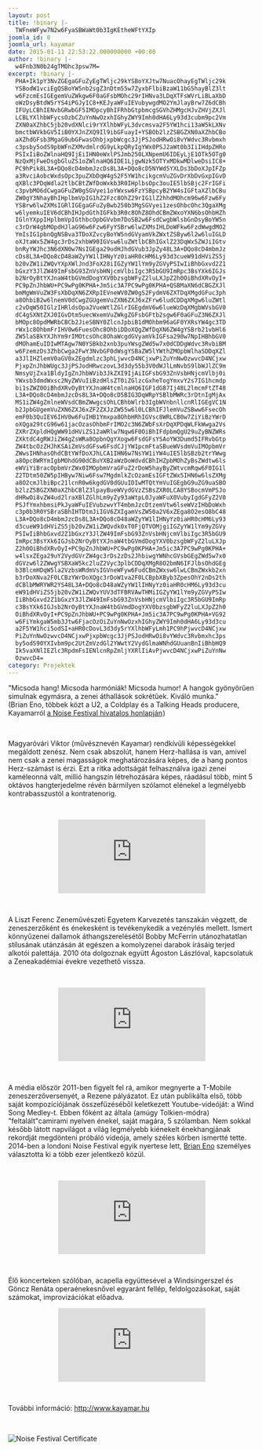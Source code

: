 ```yaml
---
layout: post
title: !binary |-
  TWFneWFyw7N2w6FyaSBWaWt0b3IgKEtheWFtYXIp
joomla_id: 8
joomla_url: kayamar
date: 2015-01-11 22:53:22.000000000 +00:00
author: !binary |-
  w4Fnb3N0b24gTMOhc3psw7M=
excerpt: !binary |-
  PHA+Ik1pY3NvZGEgaGFuZyEgTWljc29kYSBoYXJtw7NuacOhayEgTWljc29k
  YSBodW1vciEgQSBoYW5nb2sgZ3nDtm55w7ZyxbFlbiBzaW11bG5hayBlZ3lt
  w6FzcmEsIGEgemVuZWkgw6F0aGFsbMOhc29rIHNva3LDqXTFsWVrLiBLaXbD
  oWzDsyBtdW5rYS4iPGJyIC8+KEJyaWFuIEVubywgdMO2YmJlayBrw7Z6dCBh
  IFUyLCBhIENvbGRwbGF5IMOpcyBhIFRhbGtpbmcgSGVhZHMgcHJvZHVjZXJl
  LCBLYXlhbWFycsOzbCZuYnNwOzxhIGhyZWY9Imh0dHA6Ly93d3cubm9pc2Vm
  ZXN0aXZhbC5jb20vdXNlci9rYXlhbWFyL3dvcmsva2F5YW1hci13aW5kLXNv
  bmctbWVkbGV5IiB0YXJnZXQ9Il9ibGFuayI+YSBOb2lzZSBGZXN0aXZhbCBo
  aXZhdGFsb3MgaG9ubGFwasOhbjxpbWcgc3JjPSJodHRwOi8vYWdvc3Rvbmxh
  c3psby5odS9pbWFnZXMvdmlrdG9yLkpQRyIgYWx0PSJ2aWt0b3IiIHdpZHRo
  PSIxIiBoZWlnaHQ9IjEiIHN0eWxlPSJmb250LXNpemU6IDEyLjE1OTk5OTg0
  NzQxMjFweDsgbGluZS1oZWlnaHQ6IDE1LjgwNzk5OTYxMDkwMDlweDsiIC8+
  PC9hPik8L3A+DQo8cD4mbmJzcDs8L3A+DQo8cD5NYWd5YXLDs3bDoXJpIFZp
  a3RvciAobcWxdsOpc3puZXbDqW4gS2F5YW1hcikgcmVuZGvDrXbDvGxpIGvD
  qXBlc3PDqWdla2tlbCBtZWfDoWxkb3R0IHplbsOpc3ouIE5lbSBjc2FrIGFi
  c3pvbMO6dCwgaGFuZW0gSGVyei1oYWxsw6FzYSBpcyB2YW4sIGFtaXZlbCBu
  ZW0gY3NhayBhIHplbmVpIG1hZ2Fzc8OhZ29rIG1lZ2hhdMOhcm96w6Fzw6Fy
  YSBrw6lwZXMsIGRlIGEgaGFuZyBwb250b3MgSGVyei1zesOhbcOhc3QgaXMg
  w6lyemkuIEV6dCBhIHJpdGthIGFkb3R0c8OhZ8OhdCBmZWxoYXN6bsOhbHZh
  IGlnYXppIHplbmVpIGthbcOpbGVvbm7DoSB2w6FsdCwgbWlsbGnDsyBoYW5n
  c3rDrW4gbMOpdHJlaG96w6Fzw6FyYSBrw6lwZXMsIHLDoWFkw6FzdWwgdMO2
  YmIsIG1pbnQgNSBva3TDoXZvcyBoYW5ndGVyamVkZWxtZSByw6l2w6luIGLD
  oXJtaWx5ZW4gc3rDs2xhbW90IGVsw6luZWtlbCBhIGxlZ23DqWx5ZWJiIGtv
  bnRyYWJhc3N6dXN0w7NsIGEga29udHJhdGVub3JpZy48L3A+DQo8cD4mbmJz
  cDs8L3A+DQo8cD48aWZyYW1lIHNyYz0iaHR0cHM6Ly93d3cueW91dHViZS5j
  b20vZW1iZWQvYXpXWlJnd3FoX28iIGZyYW1lYm9yZGVyPSIwIiBhbGxvd2Z1
  bGxzY3JlZW49ImFsbG93ZnVsbHNjcmVlbiIgc3R5bGU9ImRpc3BsYXk6IGJs
  b2NrOyBtYXJnaW4tbGVmdDogYXV0bzsgbWFyZ2luLXJpZ2h0OiBhdXRvOyI+
  PC9pZnJhbWU+PC9wPg0KPHA+Jm5ic3A7PC9wPg0KPHA+QSBMaXN6dCBGZXJl
  bmMgWmVuZW3FsXbDqXN6ZXRpIEVneWV0ZW0gS2FydmV6ZXTDqXMgdGFuc3ph
  a8OhbiB2w6lnemV0dCwgZGUgemVuZXN6ZXJ6xZFrw6ludCDDqXMgw6luZWtl
  c2vDqW50IGlzIHRldsOpa2VueWtlZGlrIGEgdmV6w6lueWzDqXMgbWVsbGV0
  dC4gSXNtZXJ0IGvDtm5uecWxemVuZWkgZGFsbGFtb2sgw6F0aGFuZ3N6ZXJl
  bMOpc8OpdMWRbCBCb2JieSBNY0ZlcnJpbiB1dMOhbm96aGF0YXRsYW4gc3TD
  rWx1c8OhbmFrIHV0w6FuesOhc8OhbiDDoXQgZWfDqXN6ZW4gYSBrb21vbHl6
  ZW5laSBkYXJhYm9rIMOtcsOhc8OhaWcgdGVyamVkIGFsa290w7NpIHBhbGV0
  dMOhamEuIDIwMTAgw7N0YSBkb2xnb3puYWsgZWd5w7x0dCDDgWdvc3RvbiBM
  w6FzemzDs3ZhbCwga2FwY3NvbGF0dWsgYSBaZW5lYWthZMOpbWlhaSDDqXZl
  a3JlIHZlemV0aGV0xZEgdmlzc3phLjwvcD4NCjxwPiZuYnNwOzwvcD4NCjxw
  PjxpZnJhbWUgc3JjPSJodHRwczovL3d3dy55b3V0dWJlLmNvbS9lbWJlZC9m
  NmsyUjZxa1BldyIgZnJhbWVib3JkZXI9IjAiIGFsbG93ZnVsbHNjcmVlbj0i
  YWxsb3dmdWxsc2NyZWVuIiBzdHlsZT0iZGlzcGxheTogYmxvY2s7IG1hcmdp
  bi1sZWZ0OiBhdXRvOyBtYXJnaW4tcmlnaHQ6IGF1dG87Ij48L2lmcmFtZT48
  L3A+DQo8cD4mbmJzcDs8L3A+DQo8cD5BIG3DqWRpYSBlbMWRc3rDtnIgMjAx
  MS1iZW4gZmlneWVsdCBmZWwgcsOhLCBhbWlrb3IgbWVnbnllcnRlIGEgVC1N
  b2JpbGUgemVuZXN6ZXJ6xZF2ZXJzZW55w6l0LCBhIFJlemVuZSBww6FsecOh
  emF0b3QuIEV6IHV0w6FuIHB1Ymxpa8OhbHRhIGVsc8WRLCB0w7ZiYiBzYWrD
  oXQga29tcG96w61jacOzasOhbmFrIMO2c3N6ZWbFsXrDqXPDqWLFkWwga2Vs
  ZXRrZXpldHQgWW91dHViZS12aWRlw7Nqw6F0OiBhIFdpbmQgU29uZyBNZWRs
  ZXktdC4gRWJiZW4gZsWRa8OpbnQgYXogw6FsdGFsYSAoYW3Dumd5IFRvbGtp
  ZW4tbcOzZHJhKSAiZmVsdGFsw6FsdCJjYW1pcmFtaSBueWVsdmVuIMOpbmVr
  ZWwsIHNhasOhdCBtYWfDoXJhLCA1IHN6w7NsYW1iYW4uIE5lbSBzb2trYWwg
  a8Opc8WRYmIgbMOhdG90dCBuYXB2aWzDoWdvdCBhIHZpbMOhZyBsZWdtw6ls
  eWViYiBracOpbmVrZWx0IMOpbmVraGFuZ2rDoW5hayByZWtvcmRqw6F0IG1l
  Z2TDtm50ZW5pIHByw7Niw6Fsw7MgdmlkZcOzamEsIGFtZWx5IHN6w6lsZXMg
  a8O2cmJlbiBpc21lcnR0w6kgdGV0dGUuIDIwMTQtYmVuIGEgbG9uZG9uaSBO
  b2lzZSBGZXN0aXZhbCBlZ3lpayBueWVydGVzZSBsZXR0LCA8YSBocmVmPSJo
  dHRwOi8vZW4ud2lraXBlZGlhLm9yZy93aWtpL0JyaWFuX0VubyIgdGFyZ2V0
  PSJfYmxhbmsiPkJyaWFuIEVubzwvYT4mbmJzcDtzemVtw6lseWVzIHbDoWxh
  c3p0b3R0YSBraSBhIHTDtmJiIGV6ZXIgamVsZW50a2V6xZEga8O2esO8bC48
  L3A+DQo8cD4mbmJzcDs8L3A+DQo8cD48aWZyYW1lIHNyYz0iaHR0cHM6Ly93
  d3cueW91dHViZS5jb20vZW1iZWQvdk0xT0FjQTVOMjgiIGZyYW1lYm9yZGVy
  PSIwIiBhbGxvd2Z1bGxzY3JlZW49ImFsbG93ZnVsbHNjcmVlbiIgc3R5bGU9
  ImRpc3BsYXk6IGJsb2NrOyBtYXJnaW4tbGVmdDogYXV0bzsgbWFyZ2luLXJp
  Z2h0OiBhdXRvOyI+PC9pZnJhbWU+PC9wPg0KPHA+Jm5ic3A7PC9wPg0KPHA+
  w4lsxZEga29uY2VydGVrZW4gc3rDs2zDs2JhbiwgYWNhcGVsbGEgZWd5w7x0
  dGVzw6l2ZWwgYSBXaW5kc2luZ2Vyc3plbCDDqXMgR8O2bmN6IFJlbsOhdGEg
  b3BlcmHDqW5la2VzbsWRdmVsIGVneWFyw6FudCBmZWxsw6lwLCBmZWxkb2xn
  b3rDoXNva2F0LCBzYWrDoXQgc3rDoW1va2F0LCBpbXByb3ZpesOhY2nDs2th
  dCBlbMWRYWR2YS48L3A+DQo8cD48aWZyYW1lIHNyYz0iaHR0cHM6Ly93d3cu
  eW91dHViZS5jb20vZW1iZWQvYUV3dTFBRVAwTHMiIGZyYW1lYm9yZGVyPSIw
  IiBhbGxvd2Z1bGxzY3JlZW49ImFsbG93ZnVsbHNjcmVlbiIgc3R5bGU9ImRp
  c3BsYXk6IGJsb2NrOyBtYXJnaW4tbGVmdDogYXV0bzsgbWFyZ2luLXJpZ2h0
  OiBhdXRvOyI+PC9pZnJhbWU+PC9wPg0KPHA+Jm5ic3A7PC9wPg0KPHA+VG92
  w6FiYmkgaW5mb3Jtw6FjacOzOiZuYnNwOzxhIGhyZWY9Imh0dHA6Ly93d3cu
  a2F5YW1hci5odSI+aHR0cDovL3d3dy5rYXlhbWFyLmh1PC9hPjwvcD4NCjxw
  PiZuYnNwOzwvcD4NCjxwPjxpbWcgc3JjPSJodHRwOi8vYWdvc3Rvbmxhc3ps
  by5odS90YXIvbm9pc2UtZmVzdGl2YWwtY2VydGlmaWNhdGUuanBnIiBhbHQ9
  Ik5vaXNlIEZlc3RpdmFsIENlcnRpZmljYXRlIiAvPjwvcD4NCjxwPiZuYnNw
  OzwvcD4=
category: Projektek
---
```

<p>"Micsoda hang! Micsoda harmóniák! Micsoda humor! A hangok gyönyörűen simulnak egymásra, a zenei áthallások sokrétűek. Kiváló munka."<br />(Brian Eno, többek közt a U2, a Coldplay és a Talking Heads producere, Kayamarról&nbsp;<a href="http://www.noisefestival.com/user/kayamar/work/kayamar-wind-song-medley" target="_blank">a Noise Festival hivatalos honlapján<img src="http://agostonlaszlo.hu/images/viktor.JPG" alt="viktor" width="1" height="1" style="font-size: 12.1599998474121px; line-height: 15.8079996109009px;" /></a>)</p>
<p>&nbsp;</p>
<p>Magyaróvári Viktor (művésznevén Kayamar) rendkívüli képességekkel megáldott zenész. Nem csak abszolút, hanem Herz-hallása is van, amivel nem csak a zenei magasságok meghatározására képes, de a hang pontos Herz-számást is érzi. Ezt a ritka adottságát felhasználva igazi zenei kaméleonná vált, millió hangszín létrehozására képes, ráadásul több, mint 5 oktávos hangterjedelme révén bármilyen szólamot elénekel a legmélyebb kontrabasszustól a kontratenorig.</p>
<p>&nbsp;</p>
<p><iframe src="https://www.youtube.com/embed/azWZRgwqh_o" frameborder="0" allowfullscreen="allowfullscreen" style="display: block; margin-left: auto; margin-right: auto;"></iframe></p>
<p>&nbsp;</p>
<p>A Liszt Ferenc Zeneművészeti Egyetem Karvezetés tanszakán végzett, de zeneszerzőként és énekesként is tevékenykedik a vezénylés mellett. Ismert könnyűzenei dallamok áthangszerelésétől Bobby McFerrin utánozhatatlan stílusának utánzásán át egészen a komolyzenei darabok írásáig terjed alkotói palettája. 2010 óta dolgoznak együtt Ágoston Lászlóval, kapcsolatuk a Zeneakadémiai évekre vezethető vissza.</p>
<p>&nbsp;</p>
<p><iframe src="https://www.youtube.com/embed/f6k2R6qkPew" frameborder="0" allowfullscreen="allowfullscreen" style="display: block; margin-left: auto; margin-right: auto;"></iframe></p>
<p>&nbsp;</p>
<p>A média először 2011-ben figyelt fel rá, amikor megnyerte a T-Mobile zeneszerzőversenyét, a Rezene pályázatot. Ez után publikálta első, több saját kompozíciójának összefűzéséből keletkezett Youtube-videóját: a Wind Song Medley-t. Ebben főként az általa (amúgy Tolkien-módra) "feltalált"camirami nyelven énekel, saját magára, 5 szólamban. Nem sokkal később látott napvilágot a világ legmélyebb kiénekelt énekhangjának rekordját megdönteni próbáló videója, amely széles körben ismertté tette. 2014-ben a londoni Noise Festival egyik nyertese lett, <a href="http://en.wikipedia.org/wiki/Brian_Eno" target="_blank">Brian Eno</a>&nbsp;személyes választotta ki a több ezer jelentkező közül.</p>
<p>&nbsp;</p>
<p><iframe src="https://www.youtube.com/embed/vM1OAcA5N28" frameborder="0" allowfullscreen="allowfullscreen" style="display: block; margin-left: auto; margin-right: auto;"></iframe></p>
<p>&nbsp;</p>
<p>Élő koncerteken szólóban, acapella együttesével a Windsingerszel és Göncz Renáta operaénekesnővel egyaránt fellép, feldolgozásokat, saját számokat, improvizációkat előadva.</p>
<p><iframe src="https://www.youtube.com/embed/aEwu1AEP0Ls" frameborder="0" allowfullscreen="allowfullscreen" style="display: block; margin-left: auto; margin-right: auto;"></iframe></p>
<p>&nbsp;</p>
<p>További információ:&nbsp;<a href="http://www.kayamar.hu">http://www.kayamar.hu</a></p>
<p>&nbsp;</p>
<p><img src="http://agostonlaszlo.hu/tar/noise-festival-certificate.jpg" alt="Noise Festival Certificate" /></p>
<p>&nbsp;</p>
